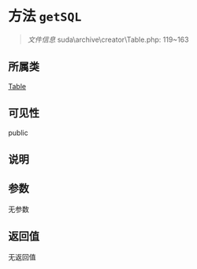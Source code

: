 # 方法 `getSQL`

> *文件信息* suda\archive\creator\Table.php: 119~163

## 所属类 

[Table](../Table.md)

## 可见性

 public 

## 说明



## 参数


无参数


## 返回值

无返回值
